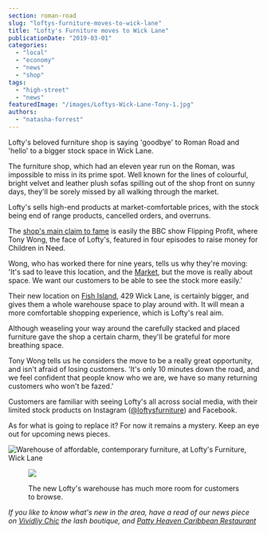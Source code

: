 ```yaml
---
section: roman-road
slug: "loftys-furniture-moves-to-wick-lane"
title: "Lofty's Furniture moves to Wick Lane"
publicationDate: "2019-03-01"
categories: 
  - "local"
  - "economy"
  - "news"
  - "shop"
tags: 
  - "high-street"
  - "news"
featuredImage: "/images/Loftys-Wick-Lane-Tony-1.jpg"
authors: 
  - "natasha-forrest"
---
```


Lofty's beloved furniture shop is saying 'goodbye' to Roman Road and 'hello' to a bigger stock space in Wick Lane.

The furniture shop, which had an eleven year run on the Roman, was impossible to miss in its prime spot. Well known for the lines of colourful, bright velvet and leather plush sofas spilling out of the shop front on sunny days, they'll be sorely missed by all walking through the market.

Lofty's sells high-end products at market-comfortable prices, with the stock being end of range products, cancelled orders, and overruns.

The [shop's main claim to fame](https://romanroadlondon.com/loftys-furniture-shop/) is easily the BBC show Flipping Profit, where Tony Wong, the face of Lofty's, featured in four episodes to raise money for Children in Need.

Wong, who has worked there for nine years, tells us why they're moving: 'It's sad to leave this location, and the [Market](https://romanroadlondon.com/market/), but the move is really about space. We want our customers to be able to see the stock more easily.'

Their new location on [Fish Island](https://romanroadlondon.com/history-fish-island/), 429 Wick Lane, is certainly bigger, and gives them a whole warehouse space to play around with. It will mean a more comfortable shopping experience, which is Lofty's real aim.

Although weaseling your way around the carefully stacked and placed furniture gave the shop a certain charm, they'll be grateful for more breathing space.

Tony Wong tells us he considers the move to be a really great opportunity, and isn't afraid of losing customers. 'It's only 10 minutes down the road, and we feel confident that people know who we are, we have so many returning customers who won't be fazed.'

Customers are familiar with seeing Lofty's all across social media, with their limited stock products on Instagram ([@loftysfurniture](https://www.instagram.com/loftysfurniture/?hl=en)) and Facebook.

As for what is going to replace it? For now it remains a mystery. Keep an eye out for upcoming news pieces.

![Warehouse of affordable, contemporary furniture, at Lofty's Furniture, Wick Lane](/images/Loftys-Wick-Lane-furniture-1024x683.jpg)

<figure>

![](/images/Loftys-furniture-Wick-Lane-warehouse-1024x683.jpg)

<figcaption>

The new Lofty's warehouse has much more room for customers to browse.

</figcaption>

</figure>

_If you like to know what's new in the area, have a read of our news piece on_ [_Vividliy Chic_](https://romanroadlondon.com/vividliy-chic-lash-boutique-opens-on-roman-road/) _the lash boutique, and_ [_Patty Heaven Caribbean Restaurant_](https://romanroadlondon.com/patty-heaven-caribbean-restaurant-opens-on-roman-road/)



